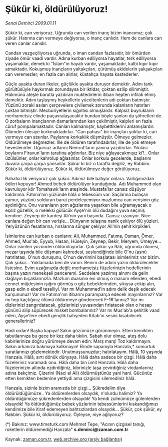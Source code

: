 # Şükür ki, öldürülüyoruz!

*Senai Demirci 2009.01.11*

<tr><td class="metin" colspan="2" style="padding-top: 20px; padding-left: 5px; padding-right: 10px;">Şükür ki, can veriyoruz. Uğrunda can verilen inanç bizim inancımız; çok şükür. Hatırına can vermeye değiyorsa, o inanç canlıdır. Hem de canlara can veren canlar canıdır.</td></tr><tr><td class="metin" colspan="2" style="padding-top: 20px; padding-left: 5px; padding-right: 10px;"><p>Candan vazgeçiliyorsa uğrunda, o iman candan fazlasıdır, bir ömürden ziyade ömür vaadi vardır. Adına kurban ediliyorsa hayatlar, terk ediliyorsa yaşamaklar, demek ki "İslam"ın hayatı vardır, yaşamaktadır, kalbi kıpır kıpır atmaktadır. Kokuşmuş inançların yaltakçıları, çürümüş akidelerin şakşakçıları can veremezler; en fazla can alırlar, küstahça hayata kastederler. 
<p>Güçle ayakta duran ilkeler, güçlükle ayakta duruyor demektir. Adını tank gürültüsüyle haykırmak zorundaysa bir iktidar, çoktan ezilip silinmiştir. Hükmünü ateşle barutla yazdıran muktedirlerin itibarı hepten infilak etmiş demektir. Adını taşlaşmış heykellerle yüceltenlerin adı çoktan batmıştır. Yüzünü zoraki asılan çerçevelere çivilemek zorunda kalanların hatırları çoktan bitmiştir. Mecburiyetlerin sığıntısı olmuşlardır. Kalpsiz buyrukların merhametsiz elinde paçavralaşacaktır bundan böyle şanları da şöhretleri de. O zorbaların inançlarının damarlarından kan çekilmiştir, kalpleri en fazla cüruf pompalamaktadır. Canları kalmamıştır, kaybettiklerini anlamışlardır. Ölümden ölesiye korkmaktadırlar. "Can pahası" bir inançları yoktur ki, can vermeye can atsınlar. Paylarına korkaklık düşmüştür. Ölmeye gelmezler. Öldürülmeye değmezler. İlle de öldüren tarafındadırlar, ille de yok etmeye heveslenirler. Uğursuz adlarını Nemrut'ların yanına yazdırırlar. Yıkılası boylarını Firavun'ların tarafına ağdırırlar. Biz niye ağlayacakmışız ki?.. Onlar üzülsünler, onlar kahrolup ağlasınlar. Onlar korkulu gecelerde, başlarını duvara çarpa çarpa yansınlar. Şükür ki biz o tarafta değiliz, ey Rabbim. Şükür ki, öldürülüyoruz. Şükür ki, öldürülmeye değer görülüyoruz.
<p>Rahatsızlık veriyoruz çok şükür. Adımız bile batıyor onlara. Varlığımızdan ödleri kopuyor! Ahmed bebek öldürülüyor kundağında. Adı Muhammed olan kavruluyor kör Tomahawk'ların ateşinde. Mustafa'lar cansız düşüyor kaldırıma. Fatıma'nın yüzünde hâlâ o tebessüm var. Saçlarına bulaşan çamur, yüzünü solduran barut perdeleyemiyor mazlumca can verişinin göz aydınlığını. Onu vuranların şom ağızlarına yaşarken bile uğramayacak o eşsiz güzellik, o meleksi gülücük Ayşe'nin ölü dudağını yuva seçmiş kendine. Zeynep de kardeşi Ali'nin yanı başında. Cansız uzanıyor. Nice canlara değen bir can verişle... Dünyanın telaşına nanik çekiyor ölü yüzleri. Yeryüzünün fesatlarına, hırslarına sünger çekiyor Ali'nin şehit kirpikleri. 
<p>İsimlerine can kurban o canların: Ali, Muhammed, Fatıma, Osman, Ömer, Ahmed, Mus'ab, Eyyub, Hasan, Hüseyin, Zeynep, Bekir, Meryem, Ümeyye... Onlar isimleri yüzünden öldürülüyorlar. Çok şükür ya Râb, uğrunda ölünesi, mezar taşında bile düşmanı kahredesi, seslendiğinde bile O'nu (asm) hatırlatası, O'nun duruşunu, O'nun devrimini başlatası isimlerimiz var bizim. Çok şükür... Yoklamada ben de varım. Benim de adımı yazın öldürülecekler listesine. Evim uzağınızda değil; merhametsiz füzelerinizin hedeflerinin başına yazın menekşeli penceremi. Secdelere yazılmış alnımı da gelin dağlayın bıçaklarınızla. Mazlum duasının evi olmuş o masum ellerden, ebedî cennet müjdesinin ışığını görmüş o göz bebeklerinden, sıkıysa çekip alın, gasp edin o ebedî teselliyi. Var mı Muhammed'in adını delik deşik edecek kurşununuz! Var mı Fatıma'nın itibarını paramparça edecek mayınlarınız? Var mı hep kaçtığınız ölümü öldürmeye gönderecek F-16'larınız? Var mı dizlerinizi zangırdatacak, gözlerinizi yuvasından fırlatacak olan o hesap gününü silip süpürecek misket bombalarınız? Var mı Mus'ab'a şehitlik vaad eden, Ayşe'lere ebedî gençlik bahşeden Kitab'ın sesini kısabilecek generalleriniz?
<p>Hadi ordan! Başka kapıya! Sakın gözümüze görünmeyin. Etten kemikten tabutlarınıza bu gece bir kez daha tıkılın. Sabah olur olmaz, ateş dolu kabirlerinize doğru yürümeye devam edin: Marş marş! Toz kaldırmayın. Sakın arkanıza bakmaya kalkmayın! Elinde sapanıyla Hanzala,* somurtuk suratlarınızı gözlemektedir. Unutmuşsunuzdur; hatırlatayım. Hâlâ, 10 yaşında Hanzala. Hâlâ, sırtı dönük dünyaya. Hâlâ daha sadece bir çizgi. Hâlâ daha füzeleriniz vuramadı onu. Hâlâ daha bin ümit Hanzala. Hâlâ daha füzelerinizin altında ezdirdiğiniz, kibrinizle taşa çevirdiğiniz vicdanlarınız adına bekçimiz. Çizerini (Naci el Ali) öldürmüştünüz yani hani. Gücünüz etten kemikten bedenine yettiydi ama çizgisini silemediniz hâlâ. 
<p>Hanzala, sizinle bizim aramızda bir çizgi... Şükredelim diye öldürüldüğümüze.. Ya öldürenlerden olsaydık, n'olurdu halimiz? Ya öldürdüğümüze şükredenlerden olsaydık! Ya kendi zulmümüze gülenlerden olsaydık! Ya öldürdüğümüz bebek yüzlerinin tebessümlerini kıskandığımızı kendimize bile itiraf edemeyen bahtsızlardan olsaydık... Şükür, çok şükür, ey Rabbim. Şükür ki, öldürülüyoruz. Öyleyse, niye ağlıyoruz?
<p>(*) Bakınız: www.timeturk.com Mehmet Tepe, "Acının çizgisel tanığı, roketlerin öldüremediği Hanzala" <b>s.demirci@zaman.com.tr</b><br/></p></p></p></p></p></p></p></td></tr>

Kaynak: [zaman.com.tr](http://zaman.com.tr/yazar.do?yazino=802090), [web.archive.org (arşiv bağlantısı)](http://web.archive.org/web/20090116174048/http://zaman.com.tr:80/yazar.do?yazino=802090)
